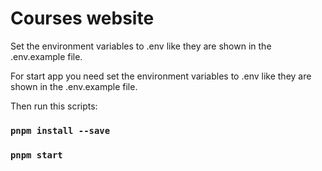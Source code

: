 # Courses website

Set the environment variables to .env like they are shown in the .env.example file.

For start app you need set the environment variables to .env like they are shown in the .env.example file.

Then run this scripts:

### `pnpm install --save`
### `pnpm start`
